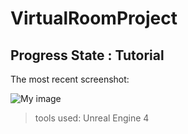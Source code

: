 # VirtualRoomProject

## Progress State : Tutorial 

The most recent screenshot:

![My image](https://github.com/chocolateHszd/VirtualRoomProject/blob/master/Screenshots/Screenshot%202015-05-04%2019.37.45.png)

> tools used: Unreal Engine 4